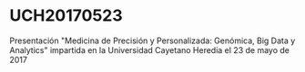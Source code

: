 # UCH20170523
Presentación "Medicina de Precisión y Personalizada: Genómica, Big Data y Analytics" impartida en la Universidad Cayetano Heredia el 23 de mayo de 2017

